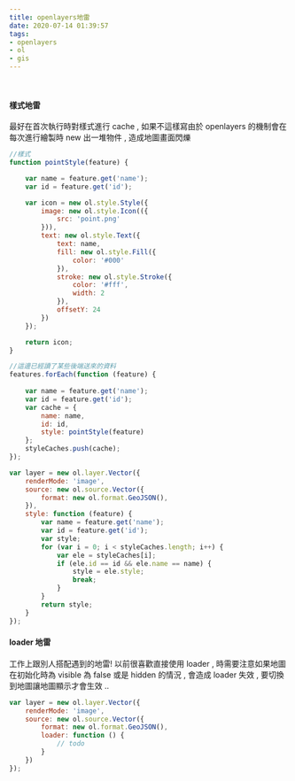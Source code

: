 ```yaml
---
title: openlayers地雷
date: 2020-07-14 01:39:57
tags:
- openlayers
- ol
- gis
---
```

&nbsp;
<!-- more -->
#### 樣式地雷
最好在首次執行時對樣式進行 cache , 如果不這樣寫由於 openlayers 的機制會在每次進行繪製時 new 出一堆物件 , 造成地圖畫面閃爍
``` javascript
//樣式
function pointStyle(feature) {

    var name = feature.get('name');
    var id = feature.get('id');

    var icon = new ol.style.Style({
        image: new ol.style.Icon(({
            src: 'point.png'
        })),
        text: new ol.style.Text({
            text: name,
            fill: new ol.style.Fill({
                color: '#000'
            }),
            stroke: new ol.style.Stroke({
                color: '#fff',
                width: 2
            }),
            offsetY: 24
        })
    });

    return icon;
}

//這邊已經讀了某些後端送來的資料
features.forEach(function (feature) {
	
    var name = feature.get('name');
    var id = feature.get('id');
    var cache = {
        name: name,
        id: id,
        style: pointStyle(feature)
    };
    styleCaches.push(cache);
});

var layer = new ol.layer.Vector({
	renderMode: 'image',
	source: new ol.source.Vector({
	    format: new ol.format.GeoJSON(),
	}),
	style: function (feature) {
		var name = feature.get('name');
		var id = feature.get('id');
		var style;
		for (var i = 0; i < styleCaches.length; i++) {
			var ele = styleCaches[i];
			if (ele.id == id && ele.name == name) {
				style = ele.style;
				break;
			}
		}
		return style;
	}	
});
```
#### loader 地雷
工作上跟別人搭配遇到的地雷! 以前很喜歡直接使用 loader ,  時需要注意如果地圖在初始化時為 visible 為 false 或是 hidden 的情況 , 會造成 loader 失效 , 要切換到地圖讓地圖顯示才會生效 ..
``` javascript
var layer = new ol.layer.Vector({
	renderMode: 'image',
	source: new ol.source.Vector({
	    format: new ol.format.GeoJSON(),
	    loader: function () {
	        // todo
	    }
	})
});
```
